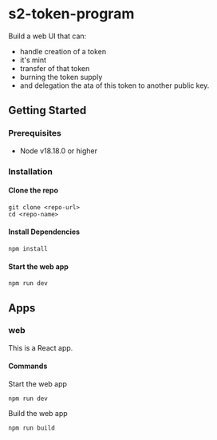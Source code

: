 # s2-token-program

Build a web UI that can:
- handle creation of a token
- it's mint
- transfer of that token
- burning the token supply
- and delegation the ata of this token to another public key.

## Getting Started

### Prerequisites

- Node v18.18.0 or higher

### Installation

#### Clone the repo

```shell
git clone <repo-url>
cd <repo-name>
```

#### Install Dependencies

```shell
npm install
```

#### Start the web app

```
npm run dev
```

## Apps

### web

This is a React app.

#### Commands

Start the web app

```shell
npm run dev
```

Build the web app

```shell
npm run build
```

